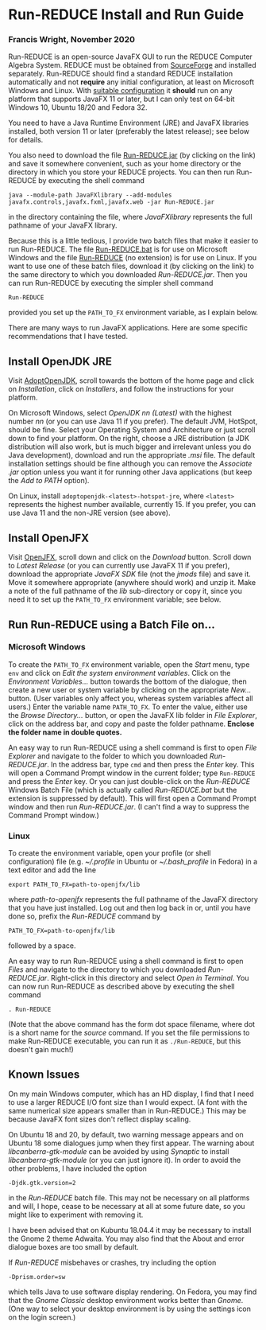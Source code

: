 # Run-REDUCE Install and Run Guide

### Francis Wright, November 2020

Run-REDUCE is an open-source JavaFX GUI to run the REDUCE Computer
Algebra System.  REDUCE must be obtained from
[SourceForge](https://sourceforge.net/projects/reduce-algebra/) and
installed separately.  Run-REDUCE should find a standard REDUCE
installation automatically and not **require** any initial
configuration, at least on Microsoft Windows and Linux.  With
[suitable
configuration](https://fjwright.github.io/Run-REDUCE/UserGuide.html#Configure)
it **should** run on any platform that supports JavaFX 11 or later,
but I can only test on 64-bit Windows 10, Ubuntu 18/20 and Fedora 32.

You need to have a Java Runtime Environment (JRE) and JavaFX libraries
installed, both version 11 or later (preferably the latest release);
see below for details.

You also need to download the file
[Run-REDUCE.jar](https://github.com/fjwright/Run-REDUCE/releases/latest/download/Run-REDUCE.jar)
(by clicking on the link) and save it somewhere convenient, such as
your home directory or the directory in which you store your REDUCE
projects.  You can then run Run-REDUCE by executing the shell command

``` shell
java --module-path JavaFXlibrary --add-modules javafx.controls,javafx.fxml,javafx.web -jar Run-REDUCE.jar
```

in the directory containing the file, where *JavaFXlibrary* represents
the full pathname of your JavaFX library.

Because this is a little tedious, I provide two batch files that make
it easier to run Run-REDUCE.  The file
[Run-REDUCE.bat](https://github.com/fjwright/Run-REDUCE/releases/download/v2.5/Run-REDUCE.bat)
is for use on Microsoft Windows and the file
[Run-REDUCE](https://github.com/fjwright/Run-REDUCE/releases/download/v2.5/Run-REDUCE)
(no extension) is for use on Linux.  If you want to use one of these
batch files, download it (by clicking on the link) to the same
directory to which you downloaded *Run-REDUCE.jar*.  Then you can run
Run-REDUCE by executing the simpler shell command

``` shell
Run-REDUCE
```

provided you set up the `PATH_TO_FX` environment variable, as I
explain below.

There are many ways to run JavaFX applications.  Here are some
specific recommendations that I have tested.


## Install OpenJDK JRE

Visit [AdoptOpenJDK](https://adoptopenjdk.net/), scroll towards the
bottom of the home page and click on *Installation*, click on
*Installers*, and follow the instructions for your platform.

On Microsoft Windows, select *OpenJDK nn (Latest)* with the highest
number *nn* (or you can use Java 11 if you prefer).  The default JVM,
HotSpot, should be fine.  Select your Operating System and
Architecture or just scroll down to find your platform.  On the right,
choose a JRE distribution (a JDK distribution will also work, but is
much bigger and irrelevant unless you do Java development), download
and run the appropriate *.msi* file.  The default installation
settings should be fine although you can remove the *Associate .jar*
option unless you want it for running other Java applications (but
keep the *Add to PATH* option).

On Linux, install `adoptopenjdk-<latest>-hotspot-jre`, where
`<latest>` represents the highest number available, currently 15.  If
you prefer, you can use Java 11 and the non-JRE version (see above).


## Install OpenJFX

Visit [OpenJFX](https://openjfx.io/), scroll down and click on the
*Download* button.  Scroll down to *Latest Release* (or you can
currently use JavaFX 11 if you prefer), download the appropriate
*JavaFX SDK* file (not the *jmods* file) and save it.  Move it
somewhere appropriate (anywhere should work) and unzip it.  Make a
note of the full pathname of the *lib* sub-directory or copy it, since
you need it to set up the `PATH_TO_FX` environment variable; see
below.


## Run Run-REDUCE using a Batch File on...

### Microsoft Windows

To create the `PATH_TO_FX` environment variable, open the *Start*
menu, type `env` and click on *Edit the system environment variables*.
Click on the *Environment Variables...* button towards the bottom of
the dialogue, then create a new user or system variable by clicking on
the appropriate *New...* button.  (User variables only affect you,
whereas system variables affect all users.)  Enter the variable name
`PATH_TO_FX`.  To enter the value, either use the *Browse
Directory...* button, or open the JavaFX lib folder in *File
Explorer*, click on the address bar, and copy and paste the folder
pathname.  **Enclose the folder name in double quotes.**

An easy way to run Run-REDUCE using a shell command is first to open
*File Explorer* and navigate to the folder to which you downloaded
*Run-REDUCE.jar*.  In the address bar, type `cmd` and then press
the *Enter* key.  This will open a Command Prompt window in the
current folder; type `Run-REDUCE` and press the *Enter* key.  Or
you can just double-click on the *Run-REDUCE* Windows Batch File
(which is actually called *Run-REDUCE.bat* but the extension is
suppressed by default). This will first open a Command Prompt window
and then run *Run-REDUCE.jar*.  (I can't find a way to suppress the
Command Prompt window.)

### Linux

To create the environment variable, open your profile (or shell
configuration) file (e.g. *~/.profile* in Ubuntu or *~/.bash_profile*
in Fedora) in a text editor and add the line

``` shell
export PATH_TO_FX=path-to-openjfx/lib
```

where *path-to-openjfx* represents the full pathname of the JavaFX
directory that you have just installed.  Log out and then log back in
or, until you have done so, prefix the *Run-REDUCE* command by

``` shell
PATH_TO_FX=path-to-openjfx/lib
```

followed by a space.

An easy way to run Run-REDUCE using a shell command is first to open
*Files* and navigate to the directory to which you downloaded
*Run-REDUCE.jar*.  Right-click in this directory and select *Open
in Terminal*.  You can now run Run-REDUCE as described above by
executing the shell command

``` shell
. Run-REDUCE
```

(Note that the above command has the form dot space filename, where
dot is a short name for the *source* command.  If you set the file
permissions to make Run-REDUCE executable, you can run it as
`./Run-REDUCE`, but this doesn't gain much!)


## Known Issues

On my main Windows computer, which has an HD display, I find that I
need to use a larger REDUCE I/O font size than I would expect.  (A
font with the same numerical size appears smaller than in Run-REDUCE.)
This may be because JavaFX font sizes don't reflect display scaling.

On Ubuntu 18 and 20, by default, two warning message appears and on
Ubuntu 18 some dialogues jump when they first appear.  The warning
about *libcanberra-gtk-module* can be avoided by using *Synaptic* to
install *libcanberra-gtk-module* (or you can just ignore it).  In
order to avoid the other problems, I have included the option

``` shell
-Djdk.gtk.version=2
```

in the *Run-REDUCE* batch file.  This may not be necessary on all
platforms and will, I hope, cease to be necessary at all at some
future date, so you might like to experiment with removing it.

I have been advised that on Kubuntu 18.04.4 it may be necessary to
install the Gnome 2 theme Adwaita.  You may also find that the About
and error dialogue boxes are too small by default.

If *Run-REDUCE* misbehaves or crashes, try including the option

``` shell
-Dprism.order=sw
```

which tells Java to use software display rendering.  On Fedora, you
may find that the *Gnome Classic* desktop environment works better
than *Gnome*.  (One way to select your desktop environment is by using
the settings icon on the login screen.)
